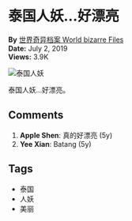 # 泰国人妖…好漂亮

**By** [世界奇异档案 World bizarre Files](https://www.facebook.com/people/%E4%B8%96%E7%95%8C%E5%A5%87%E5%BC%82%E6%A1%A3%E6%A1%88-World-bizarre-Files/100066595344845/?__tn__=-UC)  
**Date:** July 2, 2019  
**Views:** 3.9K

![泰国人妖](https://scontent-sjc3-1.xx.fbcdn.net/v/t15.5256-10/65611084_329921207936533_3094482979959865344_n.jpg?_nc_cat=111&ccb=1-7&_nc_sid=50ce42&_nc_ohc=UXZZIZ5z0ccQ7kNvgHoSxE-&_nc_oc=AdiQsH0yVfR4obVLrFdH5UGaTSjnk28nusqzJbEAxaMBI_MGV3gbFEsoTaT_ubvF3iM&_nc_zt=23&_nc_ht=scontent-sjc3-1.xx&_nc_gid=AqidecSPrJjd3BgsmxDT34K&oh=00_AYBDIwdszx8j4hnChBceRBBGP12djiLuvJN2U9yXBiAaKQ&oe=67BCCF9B)

泰国人妖…好漂亮。

## Comments

1. **Apple Shen**: 真的好漂亮 (5y)
2. **Yee Xian**: Batang (5y)

## Tags
- 泰国
- 人妖
- 美丽